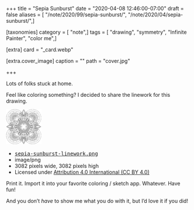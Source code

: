 +++
title = "Sepia Sunburst"
date = "2020-04-08 12:46:00-07:00"
draft = false
aliases = [ "/note/2020/99/sepia-sunburst/", "/note/2020/04/sepia-sunburst/",]

[taxonomies]
category = [ "note",]
tags = [ "drawing", "symmetry", "Infinite Painter", "color me",]

[extra]
card = "_card.webp"

[extra.cover_image]
caption = ""
path = "cover.jpg"

+++

Lots of folks stuck at home.

Feel like coloring something? I decided to share the linework for this drawing.

<div class="image-link"><div class="image-link-preview">
      <a href="/note/2020/04/sepia-sunburst/sepia-sunburst-linework.png">
        <img src="sepia-sunburst-linework-96x96.png" alt="thumbnail of linked image">
      </a>
    </div>
    <div class="image-link-details">
      <ul>
        <li>
          <a href="/note/2020/04/sepia-sunburst/sepia-sunburst-linework.png">
            <tt>sepia-sunburst-linework.png</tt>
          </a>
        </li>
        <li>image/png</li>
        <li>3082 pixels wide, 3082 pixels high</li>
        <li>Licensed under <a href="https://creativecommons.org/licenses/by/4.0/">Attribution 4.0 International (CC BY 4.0)</a></li>
      </ul>
    </div></div>

Print it. Import it into your favorite coloring / sketch app. Whatever.  Have
fun!

And you don’t *have* to show me what you do with it, but I’d love it if you
did!